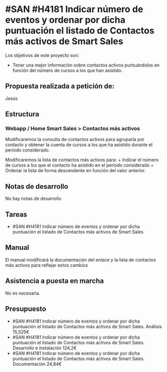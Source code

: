 # #SAN #H4181 Indicar número de eventos y ordenar por dicha puntuación el listado de Contactos más activos de Smart Sales

Los objetivos de este proyecto son:
+ Tener una mejor información sobre contactos activos puntuándolos en función del número de cursos a los que han asistido.

## Propuesta realizada a petición de:
Jesús

## Estructura

### Webapp / Home Smart Sales > Contactos más activos

Modificaremos la consulta de contactos activos para agruparla por contacto y obtener la cuenta de cursos a los que ha asistido durante el período considerado.

Modificaremos la lista de contactos más activos para:
    + Indicar el número de cursos a los que el contacto ha asistido en el período considerado
    + Ordenar la lista de forma descendente en función del valor anterior.

## Notas de desarrollo
No hay notas de desarrollo

## Tareas
* #SAN #H4181 Indicar número de eventos y ordenar por dicha puntuación el listado de Contactos más activos de Smart Sales

## Manual
El manual modificará la documentación del enlace y la lista de contactos más activos para reflejar estos cambios

## Asistencia a puesta en marcha
No es necesaria.

## Presupuesto
* #SAN #H4181 Indicar número de eventos y ordenar por dicha puntuación el listado de Contactos más activos de Smart Sales. Análisis 15,525€
* #SAN #H4181 Indicar número de eventos y ordenar por dicha puntuación el listado de Contactos más activos de Smart Sales. Desarrollo e instalación 124,2€
* #SAN #H4181 Indicar número de eventos y ordenar por dicha puntuación el listado de Contactos más activos de Smart Sales. Documentación 24,84€
